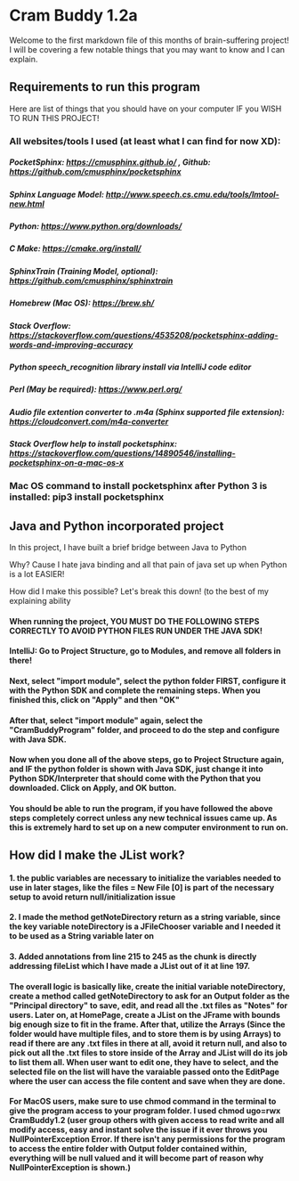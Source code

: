 # Cram Buddy 1.2a
Welcome to the first markdown file of this months of brain-suffering project! I will be covering a few notable things that you may want to know and I can explain.

## Requirements to run this program
<p>Here are list of things that you should have on your computer IF you WISH TO RUN THIS PROJECT!</p>

### All websites/tools I used (at least what I can find for now XD): 
##### PocketSphinx: https://cmusphinx.github.io/ , Github: https://github.com/cmusphinx/pocketsphinx
##### Sphinx Language Model: http://www.speech.cs.cmu.edu/tools/lmtool-new.html
##### Python: https://www.python.org/downloads/
##### C Make: https://cmake.org/install/
##### SphinxTrain (Training Model, optional): https://github.com/cmusphinx/sphinxtrain
##### Homebrew (Mac OS): https://brew.sh/
##### Stack Overflow: https://stackoverflow.com/questions/4535208/pocketsphinx-adding-words-and-improving-accuracy
##### Python speech_recognition library install via IntelliJ code editor
##### Perl (May be required): https://www.perl.org/
##### Audio file extention converter to .m4a (Sphinx supported file extension): https://cloudconvert.com/m4a-converter
##### Stack Overflow help to install pocketsphinx: https://stackoverflow.com/questions/14890546/installing-pocketsphinx-on-a-mac-os-x

### Mac OS command to install pocketsphinx after Python 3 is installed: pip3 install pocketsphinx

## Java and Python incorporated project
In this project, I have built a brief bridge between Java to Python
<p>Why? Cause I hate java binding and all that pain of java set up when Python is a lot EASIER!
</p>
<p>How did I make this possible? Let's break this down! (to the best of my explaining ability</p>

#### When running the project, YOU MUST DO THE FOLLOWING STEPS CORRECTLY TO AVOID PYTHON FILES RUN UNDER THE JAVA SDK!
#### IntelliJ: Go to Project Structure, go to Modules, and remove all folders in there!
#### Next, select "import module", select the python folder FIRST, configure it with the Python SDK and complete the remaining steps. When you finished this, click on "Apply" and then "OK"
#### After that, select "import module" again, select the "CramBuddyProgram" folder, and proceed to do the step and configure with Java SDK. 
#### Now when you done all of the above steps, go to Project Structure again, and IF the python folder is shown with Java SDK, just change it into Python SDK/Interpreter that should come with the Python that you downloaded. Click on Apply, and OK button. 
#### You should be able to run the program, if you have followed the above steps completely correct unless any new technical issues came up. As this is extremely hard to set up on a new computer environment to run on.

## How did I make the JList work?
#### 1. the public variables are necessary to initialize the variables needed to use in later stages, like the files = New File [0] is part of the necessary setup to avoid return null/initialization issue
#### 2. I made the method getNoteDirectory return as a string variable, since the key variable noteDirectory is a JFileChooser variable and I needed it to be used as a String variable later on
#### 3. Added annotations from line 215 to 245 as the chunk is directly addressing fileList which I have made a JList out of it at line 197.
#### The overall logic is basically like, create the initial variable noteDirectory, create a method called getNoteDirectory to ask for an Output folder as the "Principal directory" to save, edit, and read all the .txt files as "Notes" for users. Later on, at HomePage, create a JList on the JFrame with bounds big enough size to fit in the frame. After that, utilize the Arrays (Since the folder would have multiple files, and to store them is by using Arrays) to read if there are any .txt files in there at all, avoid it return null, and also to pick out all the .txt files to store inside of the Array and JList will do its job to list them all. When user want to edit one, they have to select, and the selected file on the list will have the varaiable passed onto the EditPage where the user can access the file content and save when they are done. 
#### For MacOS users, make sure to use chmod command in the terminal to give the program access to your program folder. I used chmod ugo=rwx CramBuddy1.2 (user group others with given access to read write and all modify access, easy and instant solve the issue if it ever throws you NullPointerException Error. If there isn't any permissions for the program to access the entire folder with Output folder contained within, everything will be null valued and it will become part of reason why NullPointerException is shown.)

